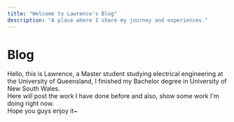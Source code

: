 ```yaml
---
title: "Welcome to Lawrence's Blog"
description: "A place where I share my journey and experiences."
---
```


# Blog
Hello, this is Lawrence, a Master student studying electrical engineering at the University of Queensland, I finished my Bachelor degree in University of New South Wales.<br>
Here will post the work I have done before and also, show some work I'm doing right now.<br>
Hope you guys enjoy it~<br>
